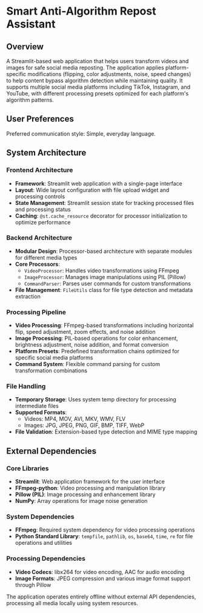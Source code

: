 # Smart Anti-Algorithm Repost Assistant

## Overview

A Streamlit-based web application that helps users transform videos and images for safe social media reposting. The application applies platform-specific modifications (flipping, color adjustments, noise, speed changes) to help content bypass algorithm detection while maintaining quality. It supports multiple social media platforms including TikTok, Instagram, and YouTube, with different processing presets optimized for each platform's algorithm patterns.

## User Preferences

Preferred communication style: Simple, everyday language.

## System Architecture

### Frontend Architecture
- **Framework**: Streamlit web application with a single-page interface
- **Layout**: Wide layout configuration with file upload widget and processing controls
- **State Management**: Streamlit session state for tracking processed files and processing status
- **Caching**: `@st.cache_resource` decorator for processor initialization to optimize performance

### Backend Architecture
- **Modular Design**: Processor-based architecture with separate modules for different media types
- **Core Processors**:
  - `VideoProcessor`: Handles video transformations using FFmpeg
  - `ImageProcessor`: Manages image manipulations using PIL (Pillow)
  - `CommandParser`: Parses user commands for custom transformations
- **File Management**: `FileUtils` class for file type detection and metadata extraction

### Processing Pipeline
- **Video Processing**: FFmpeg-based transformations including horizontal flip, speed adjustment, zoom effects, and noise addition
- **Image Processing**: PIL-based operations for color enhancement, brightness adjustment, noise addition, and format conversion
- **Platform Presets**: Predefined transformation chains optimized for specific social media platforms
- **Command System**: Flexible command parsing for custom transformation combinations

### File Handling
- **Temporary Storage**: Uses system temp directory for processing intermediate files
- **Supported Formats**: 
  - Videos: MP4, MOV, AVI, MKV, WMV, FLV
  - Images: JPG, JPEG, PNG, GIF, BMP, TIFF, WebP
- **File Validation**: Extension-based type detection and MIME type mapping

## External Dependencies

### Core Libraries
- **Streamlit**: Web application framework for the user interface
- **FFmpeg-python**: Video processing and manipulation library
- **Pillow (PIL)**: Image processing and enhancement library
- **NumPy**: Array operations for image noise generation

### System Dependencies
- **FFmpeg**: Required system dependency for video processing operations
- **Python Standard Library**: `tempfile`, `pathlib`, `os`, `base64`, `time`, `re` for file operations and utilities

### Processing Dependencies
- **Video Codecs**: libx264 for video encoding, AAC for audio encoding
- **Image Formats**: JPEG compression and various image format support through Pillow

The application operates entirely offline without external API dependencies, processing all media locally using system resources.